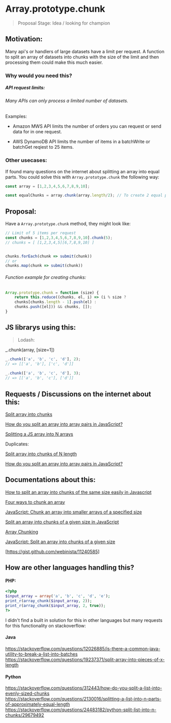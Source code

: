 # Array.prototype.chunk

> Proposal
> Stage: Idea / looking for champion

## Motivation:

Many api's or handlers of large datasets have a limit per request. A function to split an array of datasets into chunks with the size of the limit and then processing them could make this much easier.
 
### Why would you need this?

##### API request limits:
###### Many APIs can only process a limited number of datasets.

Examples:

- Amazon MWS API limits the number of orders you can request or send data for in one request. 

- AWS DynamoDB API limits the number of items in a batchWrite or batchGet reqiest to 25 items.



### Other usecases:

If found many questions on the internet about splitting an array into equal parts. You could solve this with `Array.prototype.chunk` the following way:

```js
const array = [1,2,3,4,5,6,7,8,9,10];

const equalChunks = array.chunk(array.length/2); // To create 2 equal parts

```

## Proposal:

Have a `Array.prototype.chunk` method, they might look like:

```js
// Limit of 5 items per request
const chunks = [1,2,3,4,5,6,7,8,9,10].chunk(5);
// chunks = [ [1,2,3,4,5][6,7,8,9,10] ]


chunks.forEach(chunk => submit(chunk))
// or
chunks.map(chunk => submit(chunk))

```

###### Function example for creating chunks:

```js
Array.prototype.chunk = function (size) {
    return this.reduce((chunks, el, i) => (i % size ?
    chunks[chunks.length - 1].push(el) :
    chunks.push([el])) && chunks, []);
}
```

## JS librarys using this:

>Lodash: 

_.chunk(array, [size=1])

```js
_.chunk(['a', 'b', 'c', 'd'], 2);
// => [['a', 'b'], ['c', 'd']]
 
_.chunk(['a', 'b', 'c', 'd'], 3);
// => [['a', 'b', 'c'], ['d']]
```

## Requests / Discussions on the internet about this:

[Split array into chunks](https://stackoverflow.com/questions/8495687/split-array-into-chunks)


[How do you split an array into array pairs in JavaScript?](https://stackoverflow.com/questions/31352141/how-do-you-split-an-array-into-array-pairs-in-javascript)

[Splitting a JS array into N arrays](https://stackoverflow.com/questions/8188548/splitting-a-js-array-into-n-arrays)

Duplicates:

[Split array into chunks of N length](https://stackoverflow.com/questions/11318680/split-array-into-chunks-of-n-length)

[How do you split an array into array pairs in JavaScript?](https://stackoverflow.com/questions/31352141/how-do-you-split-an-array-into-array-pairs-in-javascript)
	
	
## Documentations about this:

[How to split an array into chunks of the same size easily in Javascript](https://ourcodeworld.com/articles/read/278/how-to-split-an-array-into-chunks-of-the-same-size-easily-in-javascript)

	
[Four ways to chunk an array](https://medium.com/@Dragonza/four-ways-to-chunk-an-array-e19c889eac4)

[JavaScript: Chunk an array into smaller arrays of a specified size](https://www.w3resource.com/javascript-exercises/fundamental/javascript-fundamental-exercise-265.php)


[Split an array into chunks of a given size in JavaScript](https://binbytes.com/blog/split-an-array-into-chunks-of-a-given-size-in-javascript)


[Array Chunking](https://scotch.io/courses/the-ultimate-guide-to-javascript-algorithms/array-chunking)


[JavaScript: Split an array into chunks of a given size](http://www.frontcoded.com/splitting-javascript-array-into-chunks.html)


[https://gist.github.com/webinista/11240585]





## How are other languages handling this?

#### PHP:
```php
<?php
$input_array = array('a', 'b', 'c', 'd', 'e');
print_r(array_chunk($input_array, 2));
print_r(array_chunk($input_array, 2, true));
?>
```

I didn't find a built in solution for this in other languages but many requests for this functionality on stackoverflow:

#### Java

https://stackoverflow.com/questions/12026885/is-there-a-common-java-utility-to-break-a-list-into-batches
https://stackoverflow.com/questions/19237371/split-array-into-pieces-of-x-length

#### Python

https://stackoverflow.com/questions/312443/how-do-you-split-a-list-into-evenly-sized-chunks
https://stackoverflow.com/questions/2130016/splitting-a-list-into-n-parts-of-approximately-equal-length
https://stackoverflow.com/questions/24483182/python-split-list-into-n-chunks/29679492
